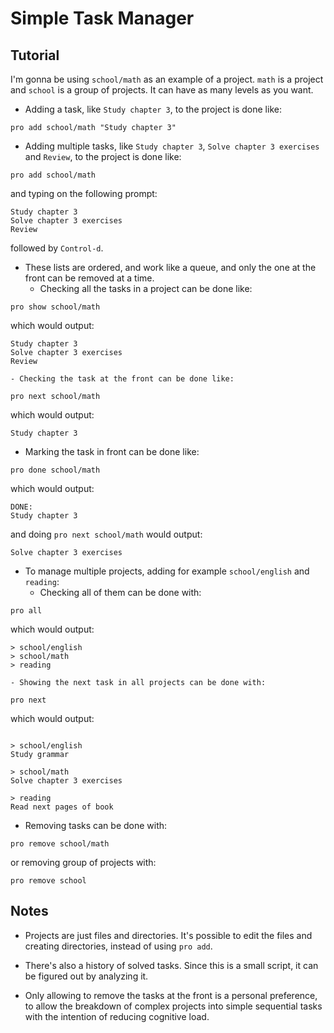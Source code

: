 # Simple Task Manager

## Tutorial

I'm gonna be using `school/math` as an example of a project.
`math` is a project and `school` is a group of projects. It can have as many levels as you want.

- Adding a task, like `Study chapter 3`, to the project is done like:
```
pro add school/math "Study chapter 3"
```

- Adding multiple tasks, like `Study chapter 3`, `Solve chapter 3 exercises` and `Review`, to the project is done like:
```
pro add school/math
```
and typing on the following prompt:
```
Study chapter 3
Solve chapter 3 exercises
Review
```
followed by `Control-d`.

- These lists are ordered, and work like a queue, and only the one at the front can be removed at a time.
	- Checking all the tasks in a project can be done like:
```
pro show school/math
```
which would output:
```
Study chapter 3
Solve chapter 3 exercises
Review
```

	- Checking the task at the front can be done like:
```
pro next school/math	
```
which would output:
```
Study chapter 3
```

- Marking the task in front can be done like:
```
pro done school/math
```
which would output:
```
DONE:
Study chapter 3
```
and doing `pro next school/math` would output:
```
Solve chapter 3 exercises
```

- To manage multiple projects, adding for example `school/english` and `reading`:
	- Checking all of them can be done with:
```
pro all
```
which would output:
```
> school/english
> school/math
> reading
```
	- Showing the next task in all projects can be done with:
```
pro next
```
which would output:
```

> school/english
Study grammar

> school/math
Solve chapter 3 exercises

> reading
Read next pages of book

```

- Removing tasks can be done with:
```
pro remove school/math
```
or removing group of projects with:
```
pro remove school
```

## Notes

- Projects are just files and directories. It's possible to edit the files and creating directories, instead of using `pro add`.

- There's also a history of solved tasks. Since this is a small script, it can be figured out by analyzing it.

- Only allowing to remove the tasks at the front is a personal preference, to allow the breakdown of complex projects into simple sequential tasks with the intention of reducing cognitive load.
